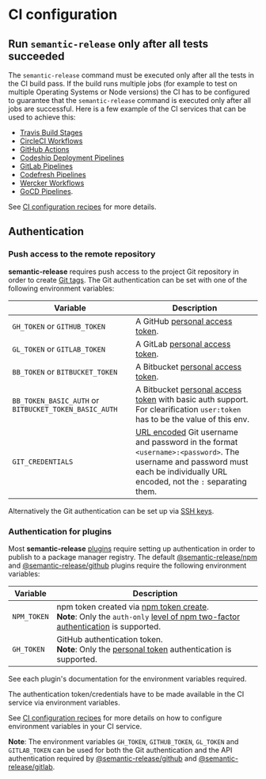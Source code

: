 # CI configuration

## Run `semantic-release` only after all tests succeeded

The `semantic-release` command must be executed only after all the tests in the CI build pass. If the build runs multiple jobs (for example to test on multiple Operating Systems or Node versions) the CI has to be configured to guarantee that the `semantic-release` command is executed only after all jobs are successful.
Here is a few example of the CI services that can be used to achieve this:
- [Travis Build Stages](https://docs.travis-ci.com/user/build-stages)
- [CircleCI Workflows](https://circleci.com/docs/2.0/workflows)
- [GitHub Actions](https://github.com/features/actions)
- [Codeship Deployment Pipelines](https://documentation.codeship.com/basic/builds-and-configuration/deployment-pipelines)
- [GitLab Pipelines](https://docs.gitlab.com/ee/ci/pipelines.html#introduction-to-pipelines-and-jobs)
- [Codefresh Pipelines](https://codefresh.io/docs/docs/configure-ci-cd-pipeline/introduction-to-codefresh-pipelines)
- [Wercker Workflows](http://devcenter.wercker.com/docs/workflows)
- [GoCD Pipelines](https://docs.gocd.org/current/introduction/concepts_in_go.html#pipeline).

See [CI configuration recipes](../recipes/README.md#ci-configurations) for more details.

## Authentication

### Push access to the remote repository

**semantic-release** requires push access to the project Git repository in order to create [Git tags](https://git-scm.com/book/en/v2/Git-Basics-Tagging). The Git authentication can be set with one of the following environment variables:

| Variable                                              | Description                                                                                                                                                                                                                  |
|-------------------------------------------------------|------------------------------------------------------------------------------------------------------------------------------------------------------------------------------------------------------------------------------|
| `GH_TOKEN` or `GITHUB_TOKEN`                          | A GitHub [personal access token](https://help.github.com/articles/creating-a-personal-access-token-for-the-command-line).                                                                                                    |
| `GL_TOKEN` or `GITLAB_TOKEN`                          | A GitLab [personal access token](https://docs.gitlab.com/ce/user/profile/personal_access_tokens.html).                                                                                                                       |
| `BB_TOKEN` or `BITBUCKET_TOKEN`                       | A Bitbucket [personal access token](https://confluence.atlassian.com/bitbucketserver/personal-access-tokens-939515499.html).                                                                                                 |
| `BB_TOKEN_BASIC_AUTH` or `BITBUCKET_TOKEN_BASIC_AUTH` | A Bitbucket [personal access token](https://confluence.atlassian.com/bitbucketserver/personal-access-tokens-939515499.html) with basic auth support. For clearification `user:token` has to be the value of this env.        |
| `GIT_CREDENTIALS`                                     | [URL encoded](https://en.wikipedia.org/wiki/Percent-encoding) Git username and password in the format `<username>:<password>`. The username and password must each be individually URL encoded, not the `:` separating them. |

Alternatively the Git authentication can be set up via [SSH keys](../recipes/git-auth-ssh-keys.md).

### Authentication for plugins

Most **semantic-release** [plugins](plugins.md) require setting up authentication in order to publish to a package manager registry. The default [@semantic-release/npm](https://github.com/semantic-release/npm#environment-variables) and [@semantic-release/github](https://github.com/semantic-release/github#environment-variables) plugins require the following environment variables:

| Variable    | Description                                                                                                                                                                                                                                                                                                               |
|-------------|---------------------------------------------------------------------------------------------------------------------------------------------------------------------------------------------------------------------------------------------------------------------------------------------------------------------------|
| `NPM_TOKEN` | npm token created via [npm token create](https://docs.npmjs.com/getting-started/working_with_tokens#how-to-create-new-tokens).<br/>**Note**: Only the `auth-only` [level of npm two-factor authentication](https://docs.npmjs.com/getting-started/using-two-factor-authentication#levels-of-authentication) is supported. |
| `GH_TOKEN`  | GitHub authentication token.<br/>**Note**: Only the [personal token](https://help.github.com/articles/creating-a-personal-access-token-for-the-command-line) authentication is supported.                                                                                                                                 |

See each plugin's documentation for the environment variables required.

The authentication token/credentials have to be made available in the CI service via environment variables.

See [CI configuration recipes](../recipes/README.md#ci-configurations) for more details on how to configure environment variables in your CI service.

**Note**: The environment variables `GH_TOKEN`, `GITHUB_TOKEN`, `GL_TOKEN` and `GITLAB_TOKEN` can be used for both the Git authentication and the API authentication required by [@semantic-release/github](https://github.com/semantic-release/github) and [@semantic-release/gitlab](https://github.com/semantic-release/gitlab).
